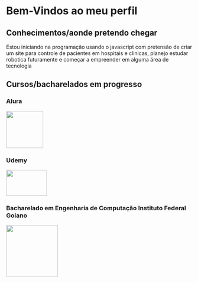 # Bem-Vindos ao meu perfil

## Conhecimentos/aonde pretendo chegar
Estou iniciando na programação usando o javascript com pretensão de criar um site para controle de pacientes em hospitais e clinicas, planejo estudar robotica futuramente e começar a empreender em alguma área de tecnologia
 
## Cursos/bacharelados em progresso
  ### Alura
  <img src="https://github.com/JoaoDaviMendesCorreia/Joao-Davi-Mendes-Correia/assets/168194655/1a42a1bf-e446-41ee-a2b2-78997a4b5a62" width="100" height="100"/>
 
 
 ### Udemy 
 
 <img src="https://logodownload.org/wp-content/uploads/2019/07/udemy-logo.png" width="110" height="70"/>
 
 
 ### Bacharelado em Engenharia de Computação Instituto Federal Goiano 
 <img src="https://camo.githubusercontent.com/6cd10a4c2c7d4d2a7e11512903f12308310683f2c7188e3629bc66258778184c/68747470733a2f2f75706c6f61642e77696b696d656469612e6f72672f77696b6970656469612f636f6d6d6f6e732f7468756d622f372f37632f496e7374697475746f5f4665646572616c5f476f69616e6f5f2d5f4d617263615f566572746963616c5f323031352e7376672f33303070782d496e7374697475746f5f4665646572616c5f476f69616e6f5f2d5f4d617263615f566572746963616c5f323031352e7376672e706e67" width="140" height="140"/>

 

